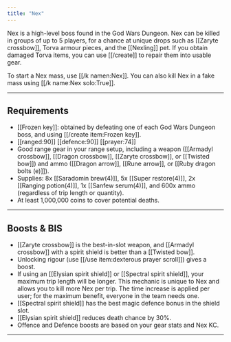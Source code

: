 ```yaml
---
title: "Nex"
---
```


Nex is a high-level boss found in the God Wars Dungeon. Nex can be killed in groups of up to 5 players, for a chance at unique drops such as [[Zaryte crossbow]], Torva armour pieces, and the [[Nexling]] pet. If you obtain damaged Torva items, you can use [[/create]] to repair them into usable gear.

To start a Nex mass, use [[/k namen\:Nex]]. You can also kill Nex in a fake mass using [[/k name\:Nex solo\:True]].

---

## Requirements

- [[Frozen key]]: obtained by defeating one of each God Wars Dungeon boss, and using [[/create item\:Frozen key]].
- [[ranged:90]] [[defence:90]] [[prayer:74]]
- Good range gear in your range setup, including a weapon ([[Armadyl crossbow]], [[Dragon crossbow]], [[Zaryte crossbow]], or [[Twisted bow]]) and ammo ([[Dragon arrow]], [[Rune arrow]], or [[Ruby dragon bolts (e)]]).
- Supplies: 8x [[Saradomin brew(4)]], 5x [[Super restore(4)]], 2x [[Ranging potion(4)]], 1x [[Sanfew serum(4)]], and 600x ammo (regardless of trip length or quantity).
- At least 1,000,000 coins to cover potential deaths.

---

## Boosts & BIS

- [[Zaryte crossbow]] is the best-in-slot weapon, and [[Armadyl crossbow]] with a spirit shield is better than a [[Twisted bow]].
- Unlocking rigour (use [[/use item\:dexterous prayer scroll]]) gives a boost.
- If using an [[Elysian spirit shield]] or [[Spectral spirit shield]], your maximum trip length will be longer. This mechanic is unique to Nex and allows you to kill more Nex per trip. The time increase is applied per user; for the maximum benefit, everyone in the team needs one.
- [[Spectral spirit shield]] has the best magic defence bonus in the shield slot.
- [[Elysian spirit shield]] reduces death chance by 30%.
- Offence and Defence boosts are based on your gear stats and Nex KC.

---
